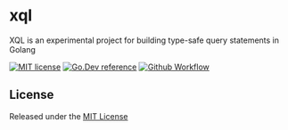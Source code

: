 # xql
XQL is an experimental project for building type-safe query statements in Golang

[![MIT license](https://img.shields.io/badge/license-MIT-brightgreen.svg)](https://opensource.org/licenses/MIT)
[![Go.Dev reference](https://img.shields.io/badge/go.dev-reference-blue?logo=go&logoColor=white)](https://pkg.go.dev/github.com/flier/xql?tab=doc)
[![Github Workflow](https://github.com/flier/xql/actions/workflows/go.yml/badge.svg)](https://github.com/flier/xql/actions/workflows/go.yml)

## License

Released under the [MIT License](LICENSE)
